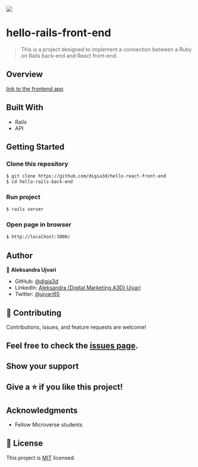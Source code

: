 ![](https://img.shields.io/badge/Microverse-blueviolet)

# hello-rails-front-end

> This is a project designed to implement a connection between a Ruby on Rails back-end and React front-end.

## Overview

[link to the frontend app](https://github.com/digia3d/hello-react-front-end)

## Built With

- Rails
- API

## Getting Started

### Clone this repository

```bash
$ git clone https://github.com/digia3d/hello-react-front-end
$ cd hello-rails-back-end
```

### Run project

```bash
$ rails server

```

### Open page in browser

```bash
$ http://localhost:3000/
```

## Author

👤 **Aleksandra Ujvari**

- GitHub: [@digia3d](https://github.com/digia3d)
- LinkedIn: [Aleksandra (Digital Marketing A3D) Ujvari](https://www.linkedin.com/in/aleksandra-ujvari-85235a210/) 
- Twitter: [@ujvari65](https://twitter.com/ujvari65)

## 🤝 Contributing
Contributions, issues, and feature requests are welcome!

## Feel free to check the [issues page](https://github.com/digia3d/hello-react-front-end/issues).

## Show your support

##   Give a ⭐️ if you like this project!

## Acknowledgments

   - Fellow Microverse students

## 📝 License

This project is [MIT](./MIT.md) licensed.

